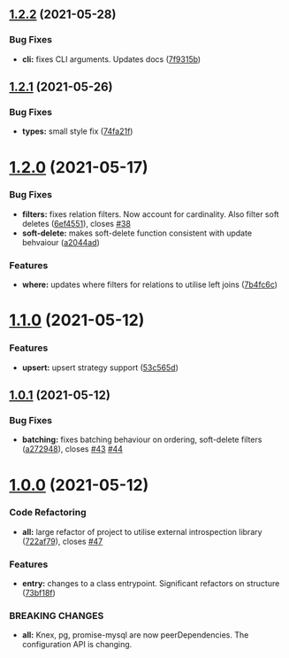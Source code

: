 ## [1.2.2](https://github.com/MattGson/Gybson/compare/v1.2.1...v1.2.2) (2021-05-28)


### Bug Fixes

* **cli:** fixes CLI arguments. Updates docs ([7f9315b](https://github.com/MattGson/Gybson/commit/7f9315b4a00cfc1901531b63771826688298125d))

## [1.2.1](https://github.com/MattGson/Gybson/compare/v1.2.0...v1.2.1) (2021-05-26)


### Bug Fixes

* **types:** small style fix ([74fa21f](https://github.com/MattGson/Gybson/commit/74fa21f143ce0c98fd2df2432fb9317cab9bc13e))

# [1.2.0](https://github.com/MattGson/Gybson/compare/v1.1.0...v1.2.0) (2021-05-17)


### Bug Fixes

* **filters:** fixes relation filters. Now account for cardinality. Also filter soft deletes ([6ef4551](https://github.com/MattGson/Gybson/commit/6ef45516146ef100a3e999dc505119b0c7f36dd5)), closes [#38](https://github.com/MattGson/Gybson/issues/38)
* **soft-delete:** makes soft-delete function consistent with update behvaiour ([a2044ad](https://github.com/MattGson/Gybson/commit/a2044ad42092650e4f2046f97a3d838eaf895c88))


### Features

* **where:** updates where filters for relations to utilise left joins ([7b4fc6c](https://github.com/MattGson/Gybson/commit/7b4fc6ca3cfd74a4a7a22c77967b9be10f4efc94))

# [1.1.0](https://github.com/MattGson/Gybson/compare/v1.0.1...v1.1.0) (2021-05-12)


### Features

* **upsert:** upsert strategy support ([53c565d](https://github.com/MattGson/Gybson/commit/53c565d0f8beeb3f2e8a7fc4c2a7932b5be1553e))

## [1.0.1](https://github.com/MattGson/Gybson/compare/v1.0.0...v1.0.1) (2021-05-12)


### Bug Fixes

* **batching:** fixes batching behaviour on ordering, soft-delete filters ([a272948](https://github.com/MattGson/Gybson/commit/a272948c6219bed04197397d03ecec12c6e304ed)), closes [#43](https://github.com/MattGson/Gybson/issues/43) [#44](https://github.com/MattGson/Gybson/issues/44)

# [1.0.0](https://github.com/MattGson/Gybson/compare/v0.8.0...v1.0.0) (2021-05-12)


### Code Refactoring

* **all:** large refactor of project to utilise external introspection library ([722af79](https://github.com/MattGson/Gybson/commit/722af7973ab7ba0e875b2773fb92203af9b7a9fc)), closes [#47](https://github.com/MattGson/Gybson/issues/47)


### Features

* **entry:** changes to a class entrypoint. Significant refactors on structure ([73bf18f](https://github.com/MattGson/Gybson/commit/73bf18f4f3447fa6cfc5878d22348fbb3643bab6))


### BREAKING CHANGES

* **all:** Knex, pg, promise-mysql are now peerDependencies. The configuration API is
changing.
